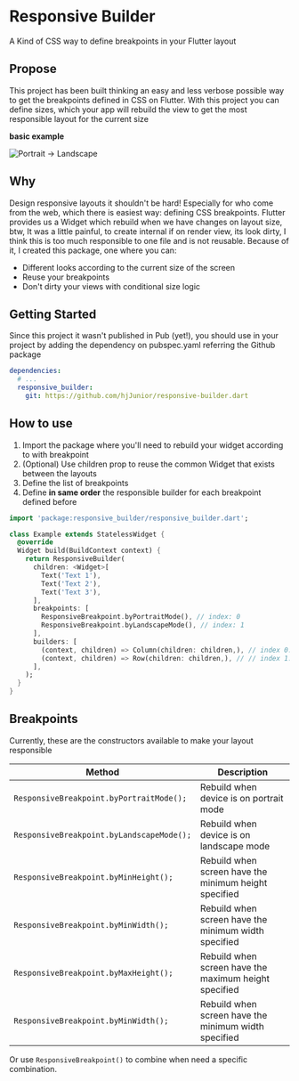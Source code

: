 # Responsive Builder

A Kind of CSS way to define breakpoints in your Flutter layout

## Propose
This project has been built thinking an easy and less verbose possible way to get the breakpoints defined in CSS on Flutter.
With this project you can define sizes, which your app will rebuild the view to get the most responsible layout for the current size 

**basic example** 

![Portrait -> Landscape](/example-preview.png?raw=true "Portrait to landscape")

## Why
Design responsive layouts it shouldn't be hard! Especially for who come from the web, which there is easiest way: defining CSS breakpoints.
Flutter provides us a Widget which rebuild when we have changes on layout size, btw, It was a little painful, to create internal if on render view, its look dirty, I think this is too much responsible to one file and is not reusable.
Because of it, I created this package, one where you can:

- Different looks according to the current size of the screen
- Reuse your breakpoints
- Don't dirty your views with conditional size logic

## Getting Started

Since this project it wasn't published in Pub (yet!), you should use in your project by adding the dependency on pubspec.yaml referring the Github package
```yaml
dependencies:
  # ...
  responsive_builder:
    git: https://github.com/hjJunior/responsive-builder.dart
```

## How to use
1. Import the package where you'll need to rebuild your widget according to with breakpoint
2. (Optional) Use children prop to reuse the common Widget that exists between the layouts
3. Define the list of breakpoints
4. Define **in same order** the responsible builder for each breakpoint defined before

```dart
import 'package:responsive_builder/responsive_builder.dart';

class Example extends StatelessWidget {
  @override
  Widget build(BuildContext context) {
    return ResponsiveBuilder(
      children: <Widget>[
        Text('Text 1'),
        Text('Text 2'),
        Text('Text 3'),
      ],
      breakpoints: [
        ResponsiveBreakpoint.byPortraitMode(), // index: 0
        ResponsiveBreakpoint.byLandscapeMode(), // index: 1
      ],
      builders: [
        (context, children) => Column(children: children,), // index 0: portrait
        (context, children) => Row(children: children,), // // index 1: landscape
      ],
    );
  }
}
```

## Breakpoints
Currently, these are the constructors available to make your layout responsible

| Method | Description |
|--|--|
| `ResponsiveBreakpoint.byPortraitMode();` | Rebuild when device is on portrait mode |
| `ResponsiveBreakpoint.byLandscapeMode();` | Rebuild when device is on landscape mode |
| `ResponsiveBreakpoint.byMinHeight();` | Rebuild when screen have the minimum height specified | 
| `ResponsiveBreakpoint.byMinWidth();` | Rebuild when screen have the minimum width specified |
| `ResponsiveBreakpoint.byMaxHeight();` | Rebuild when screen have the maximum height specified | 
| `ResponsiveBreakpoint.byMinWidth();` | Rebuild when screen have the minimum width specified |

Or use `ResponsiveBreakpoint()` to combine when need a specific combination.